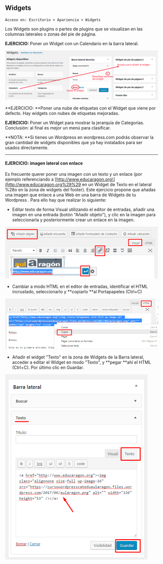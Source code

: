 ## Widgets

```
Acceso en: Escritorio > Apariencia > Widgets
```

Los Widgets son plugins o partes de plugins que se visualizan en las columnas laterales o zonas del pie de página.

**EJERCICIO:** Poner un Widget con un Calendario en la barra lateral.

![](/assets/widgets.png)

**EJERCICIO: **Poner una nube de etiquetas con el Widget que viene por defecto. Hay widgets con nubes de etiquetas mejoradas.

**EJERCICIO:** Poner un Widget para mostrar la jerarquía de Categorías. Conclusión: al final es mejor un menú para clasificar.

**NOTA: **Si tienes un Wordpress en wordpress.com podrás observar la gran cantidad de widgets disponibles que ya hay instalados para ser usados directamente.

---

#### EJERCICIO: imagen lateral con enlace

Es frecuente querer poner una imagen con un texto y un enlace \(por ejemplo referenciando a [http://www.educaragon.org\](http://www.educaragon.org%29%29 en un Widget de Texto en el lateral %28o en la zona de widgets del footer\). Este ejercicio propone que añadas una imagen que enlace a una Web en una barra de Widgets de tu Wordpress . Para ello hay que realizar lo siguiente:

* Editar texto de forma Visual utilizando el editor de entradas, añadir una imagen en una entrada \(botón "Añadir objeto"\),  y clic en la imagen para seleccionarla y posteriormente crear un enlace en la imagen.

![](/assets/crear-enlace-en-imagen.png)

* Cambiar a modo HTML en el editor de entradas, identificar el HTML incrustado, seleccionarlo y **copiarlo **al Portapapeles \(Ctrl+C\)

![](/assets/crear-enlace-en-imagen-html.png)

* Añadir el widget "Texto" en la zona de Widgets de la Barra lateral, acceder a editar el Widget en modo "Texto", y **pegar **ahí el HTML \(Ctrl+C\). Por último clic en Guardar.

![](/assets/crear-enlace-en-imagen-widget.png)

